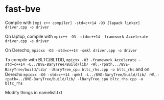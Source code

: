 # fast-bve

Compile with `[mpi c++ compiler] -std=c++14 -O3 [lapack linker] driver.cpp -o driver`

On laptop, compile with `mpic++ -O3 -std=c++14 -framework Accelerate driver.cpp -o driver`

On Derecho,
`mpicxx -O3 -std=c++14 -qmkl driver.cpp -o driver`

To compile with BLTC/BLTDD,
`mpicxx -O3 -framework Accelerate -std=c++14 -L../BVE-BaryTree/Build/lib/ -Wl,-rpath,../BVE-BaryTree/build/lib/ -lBaryTree_cpu bltc_rhs.cpp -o bltc_rhs`
and on Derecho
`mpicxx -O0 -std=c++14 -qmkl -L../BVE-BaryTree/build/lib/ -Wl,-rpath=../BVE-BaryTree/build/lib/ -lBaryTree_cpu bltc_rhs.cpp -o bltc_rhs`

Modify things in namelist.txt
